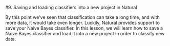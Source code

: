 #9. Saving and loading classifiers into a new project in Natural

By this point we've seen that classification can take a long time, and with more data, it would take even longer. Luckily, Natural provides support to save your Naive Bayes classifier. In this lesson, we will learn how to save a Naive Bayes classifier and load it into a new project in order to classify new data.